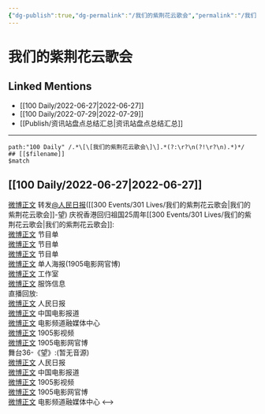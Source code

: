 ```yaml
---
{"dg-publish":true,"dg-permalink":"/我们的紫荆花云歌会","permalink":"/我们的紫荆花云歌会/","created":"2022-12-04T23:36:11.000+08:00","updated":"2023-04-10T16:21:28.000+08:00"}
---
```


# 我们的紫荆花云歌会

## Linked Mentions
- [[100 Daily/2022-06-27\|2022-06-27]]
- [[100 Daily/2022-07-29\|2022-07-29]]
- [[Publish/资讯站盘点总结汇总\|资讯站盘点总结汇总]]


---

```expander
path:"100 Daily" /.*\[\[我们的紫荆花云歌会\]\].*(?:\r?\n(?!\r?\n).*)*/
## [[$filename]]
$match
```
## [[100 Daily/2022-06-27\|2022-06-27]]
[微博正文](https://weibo.com/1736988591/LzIewnBHU) 转发[@人民日报](https://weibo.com/n/%E4%BA%BA%E6%B0%91%E6%97%A5%E6%8A%A5)([[300 Events/301 Lives/我们的紫荆花云歌会\|我们的紫荆花云歌会]]-望)
庆祝香港回归祖国25周年[[300 Events/301 Lives/我们的紫荆花云歌会\|我们的紫荆花云歌会]]:  
[微博正文](https://weibo.com/1261788454/LzGehcK2O) 节目单  
[微博正文](https://weibo.com/6495544869/LzGfpu2f1) 节目单  
[微博正文](https://weibo.com/1635270132/LzGeEv2bC) 节目单  
[微博正文](https://weibo.com/1635270132/LzEv2DogY) 单人海报(1905电影网官博)  
[微博正文](https://weibo.com/7478855230/LzG4g4f9T) 工作室  
[微博正文](https://weibo.com/7710473200/LzGnNBgub) 服饰信息  
直播回放:  
[微博正文](https://weibo.com/2803301701/LzGRjgpQH) 人民日报  
[微博正文](https://weibo.com/1261788454/LzF3DkpPN) 中国电影报道  
[微博正文](https://weibo.com/6495544869/LzF11BNJT) 电影频道融媒体中心  
[微博正文](https://weibo.com/1855757243/LzF9geAKc) 1905影视频  
[微博正文](https://weibo.com/1635270132/LzF2w8sfe) 1905电影网官博  
舞台36-《望》:(暂无音源)  
[微博正文](https://weibo.com/2803301701/LzI4zBzrv) 人民日报  
[微博正文](https://weibo.com/1261788454/LzI8DqvvN) 中国电影报道  
[微博正文](https://weibo.com/1855757243/LzIc9b3AE) 1905影视频  
[微博正文](https://weibo.com/1635270132/LzIcGfCJM) 1905电影网官博  
[微博正文](https://weibo.com/6495544869/LzIdhgfpK) 电影频道融媒体中心
<-->
